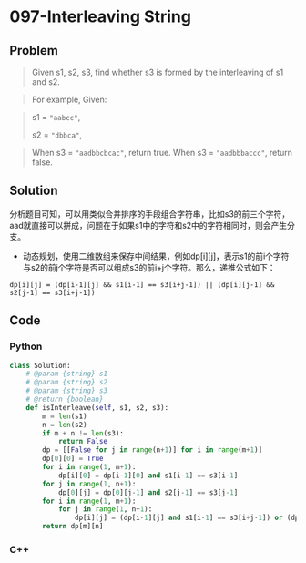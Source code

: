 # 097-Interleaving String

## Problem

> Given s1, s2, s3, find whether s3 is formed by the interleaving of s1 and s2.

> For example,
Given:

> s1 = `"aabcc"`,
> 
> s2 = `"dbbca"`,

> When s3 = `"aadbbcbcac"`, return true.
> When s3 = `"aadbbbaccc"`, return false.

## Solution

分析题目可知，可以用类似合并排序的手段组合字符串，比如s3的前三个字符，aad就直接可以拼成，问题在于如果s1中的字符和s2中的字符相同时，则会产生分支。

- 动态规划，使用二维数组来保存中间结果，例如dp[i][j]，表示s1的前i个字符与s2的前j个字符是否可以组成s3的前i+j个字符。那么，递推公式如下：

`dp[i][j] = (dp[i-1][j] && s1[i-1] == s3[i+j-1]) || (dp[i][j-1] && s2[j-1] == s3[i+j-1])`

## Code

### Python

```python
class Solution:
    # @param {string} s1
    # @param {string} s2
    # @param {string} s3
    # @return {boolean}
    def isInterleave(self, s1, s2, s3):
        m = len(s1)
        n = len(s2)
        if m + n != len(s3):
            return False
        dp = [[False for j in range(n+1)] for i in range(m+1)]
        dp[0][0] = True
        for i in range(1, m+1):
            dp[i][0] = dp[i-1][0] and s1[i-1] == s3[i-1]
        for j in range(1, n+1):
            dp[0][j] = dp[0][j-1] and s2[j-1] == s3[j-1]
        for i in range(1, m+1):
            for j in range(1, n+1):
                dp[i][j] = (dp[i-1][j] and s1[i-1] == s3[i+j-1]) or (dp[i][j-1] and s2[j-1] == s3[i+j-1])
        return dp[m][n]
```

### C++

```cpp

```